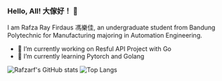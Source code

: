 ### Hello, All!  大傢好！ 👋

I am Rafza Ray Firdaus 馮樂佳, an undergraduate student from Bandung Polytechnic for Manufacturing majoring in Automation Engineering. 

- 🔭 I’m currently working on Resful API Project with Go
- 🌱 I’m currently learning Pytorch and Golang


![Rafzarf's GitHub stats](https://github-readme-stats.vercel.app/api?username=rafzarf&show_icons=true&theme=radical)
![Top Langs](https://github-readme-stats.vercel.app/api/top-langs/?username=rafzarf&size_weight=0.5&count_weight=0.5)

<!--
**rafzarf/rafzarf** is a ✨ _special_ ✨ repository because its `README.md` (this file) appears on your GitHub profile.

Here are some ideas to get you started:






- 🔭 I’m currently working on ...
- 🌱 I’m currently learning ...
- 👯 I’m looking to collaborate on ...
- 🤔 I’m looking for help with ...
- 💬 Ask me about ...
- 📫 How to reach me: ...
- 😄 Pronouns: ...
- ⚡ Fun fact: ...
-->
